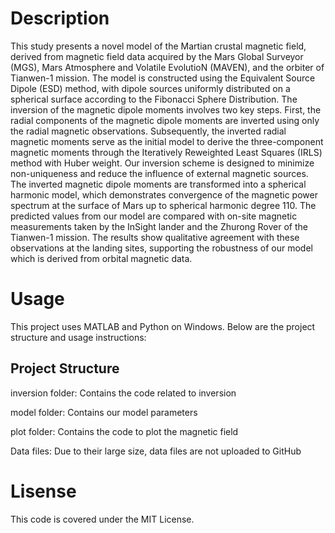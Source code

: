 # Description
This study presents a novel model of the Martian crustal magnetic field, derived from magnetic field data acquired by the Mars Global Surveyor (MGS), Mars Atmosphere and Volatile EvolutioN (MAVEN), and the orbiter of Tianwen-1 mission. 
The model is constructed using the Equivalent Source Dipole (ESD) method, with dipole sources uniformly distributed on a spherical surface according to the Fibonacci Sphere Distribution. 
The inversion of the magnetic dipole moments involves two key steps. First, the radial components of the magnetic dipole moments are inverted using only the radial magnetic observations. 
Subsequently, the inverted radial magnetic moments serve as the initial model to derive the three-component magnetic moments through the Iteratively Reweighted Least Squares (IRLS) method with Huber weight. 
Our inversion scheme is designed to minimize non-uniqueness and reduce the influence of external magnetic sources. 
The inverted magnetic dipole moments are transformed into a spherical harmonic model, which demonstrates convergence of the magnetic power spectrum at the surface of Mars up to spherical harmonic degree 110. 
The predicted values from our model are compared with on-site magnetic measurements taken by the InSight lander and the Zhurong Rover of the Tianwen-1 mission. 
The results show qualitative agreement with these observations at the landing sites, supporting the robustness of our model which is derived from orbital magnetic data.

# Usage
This project uses MATLAB and Python on Windows. Below are the project structure and usage instructions:
## Project Structure
inversion folder: Contains the code related to inversion

model folder: Contains our model parameters

plot folder: Contains the code to plot the magnetic field

Data files: Due to their large size, data files are not uploaded to GitHub
# Lisense
This code is covered under the MIT License.
